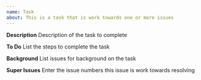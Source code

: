 ```yaml
---
name: Task
about: This is a task that is work towards one or more issues
---
```


**Description**
Description of the task to complete

**To Do**
List the steps to complete the task

**Background**
List issues for background on the task

**Super Issues**
Enter the issue numbers this issue is work towards resolving

